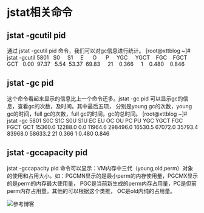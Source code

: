 # jstat相关命令

## jstat -gcutil pid
通过 jstat -gcutil pid 命令，我们可以对gc信息进行统计。
[root@xttblog ~]# jstat -gcutil 5801
  S0     S1     E      O      P     YGC     YGCT    FGC    FGCT     GCT
  0.00  97.37   5.54  53.37  69.83     21    0.366     1    0.480    0.846

## jstat -gc pid
这个命令看起来显示的信息比上一个命令还多。jstat -gc pid 可以显示gc的信息，查看gc的次数，及时间。其中最后五项，
分别是young gc的次数，young gc的时间，full gc的次数，full gc的时间，gc的总时间。
[root@xttblog ~]# jstat -gc 5801
 S0C    S1C    S0U    S1U      EC       EU        OC         OU       PC     PU    YGC     YGCT    FGC    FGCT     GCT
15360.0 12288.0  0.0   11964.6 298496.0 16530.5   67072.0    35793.4   83968.0 58633.2     21    0.366   1      0.480    0.846
## jstat -gccapacity pid
jstat -gccapacity pid 命令可以显示：VM内存中三代（young,old,perm）对象的使用和占用大小。如：PGCMN显示的是最小perm的内存使用量，PGCMX显示的是perm的内存最大使用量，
PGC是当前新生成的perm内存占用量，PC是但前perm内存占用量。其他的可以根据这个类推， OC是old内纯的占用量。


![参考博客](https://www.xttblog.com/?p=3175)
